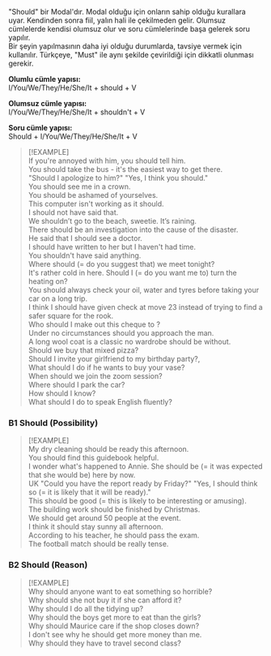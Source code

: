 "Should" bir Modal'dır. Modal olduğu için onların sahip olduğu kurallara uyar. Kendinden sonra fiil, yalın hali ile çekilmeden gelir. Olumsuz cümlelerde kendisi olumsuz olur ve soru cümlelerinde başa gelerek soru yapılır.  
Bir şeyin yapılmasının daha iyi olduğu durumlarda, tavsiye vermek için kullanılır. Türkçeye, "Must" ile aynı şekilde çevirildiği için dikkatli olunması gerekir.  

**Olumlu cümle yapısı:**  
I/You/We/They/He/She/It + should + V  

**Olumsuz cümle yapısı:**  
I/You/We/They/He/She/It + shouldn't + V  

**Soru cümle yapısı:**  
Should + I/You/We/They/He/She/It + V  

> [!EXAMPLE]  
> If you're annoyed with him, you should tell him.  
> You should take the bus - it's the easiest way to get there.  
> "Should I apologize to him?" "Yes, I think you should."  
> You should see me in a crown.  
> You should be ashamed of yourselves.  
> This computer isn't working as it should.  
> I should not have said that.  
> We shouldn’t go to the beach, sweetie. It’s raining.  
> There should be an investigation into the cause of the disaster.  
> He said that I should see a doctor.  
> I should have written to her but I haven't had time.  
> You shouldn't have said anything.  
> Where should (= do you suggest that) we meet tonight?  
> It's rather cold in here. Should I (= do you want me to) turn the heating on?  
> You should always check your oil, water and tyres before taking your car on a long trip.  
> I think I should have given check at move 23 instead of trying to find a safer square for the rook.  
> Who should I make out this cheque to ?  
> Under no circumstances should you approach the man.  
> A long wool coat is a classic no wardrobe should be without.  
> Should we buy that mixed pizza?  
> Should I invite your girlfriend to my birthday party?,  
> What should I do if he wants to buy your vase?  
> When should we join the zoom session?  
> Where should I park the car?  
> How should I know?  
> What should I do to speak English fluently?  

### B1 Should (Possibility)  

> [!EXAMPLE]  
> My dry cleaning should be ready this afternoon.  
> You should find this guidebook helpful.  
> I wonder what's happened to Annie. She should be (= it was expected that she would be) here by now.  
> UK "Could you have the report ready by Friday?" "Yes, I should think so (= it is likely that it will be ready)."  
> This should be good (= this is likely to be interesting or amusing).  
> The building work should be finished by Christmas.  
> We should get around 50 people at the event.  
> I think it should stay sunny all afternoon.  
> According to his teacher, he should pass the exam.  
> The football match should be really tense.  

### B2 Should (Reason)  

> [!EXAMPLE]  
> Why should anyone want to eat something so horrible?  
> Why should she not buy it if she can afford it?  
> Why should I do all the tidying up?  
> Why should the boys get more to eat than the girls?  
> Why should Maurice care if the shop closes down?  
> I don't see why he should get more money than me.  
> Why should they have to travel second class?  

